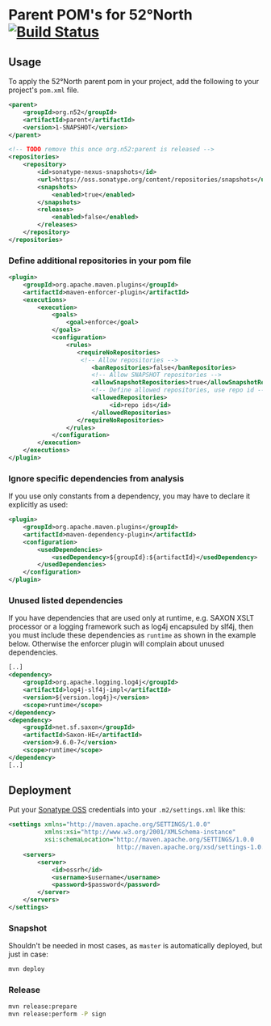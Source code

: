 # Parent POM's for 52°North [![Build Status](https://travis-ci.org/52North/maven-parents.svg?branch=master)](https://travis-ci.org/52North/maven-parents)

## Usage

To apply the 52°North parent pom in your project, add the following to your project's `pom.xml` file.
```xml
<parent>
    <groupId>org.n52</groupId>
    <artifactId>parent</artifactId>
    <version>1-SNAPSHOT</version>
</parent>

<!-- TODO remove this once org.n52:parent is released -->
<repositories>
    <repository>
        <id>sonatype-nexus-snapshots</id>
        <url>https://oss.sonatype.org/content/repositories/snapshots</url>
        <snapshots>
            <enabled>true</enabled>
        </snapshots>
        <releases>
            <enabled>false</enabled>
        </releases>
    </repository>
</repositories>
```

### Define additional repositories in your pom file
```xml
<plugin>
    <groupId>org.apache.maven.plugins</groupId>
    <artifactId>maven-enforcer-plugin</artifactId>
    <executions>
        <execution>
            <goals>
                <goal>enforce</goal>
            </goals>
            <configuration>
                <rules>
                   <requireNoRepositories>
                    <!-- Allow repositories -->
                       <banRepositories>false</banRepositories>
                       <!-- Allow SNAPSHOT repositories -->
                       <allowSnapshotRepositories>true</allowSnapshotRepositories>
                       <!-- Define allowed repositories, use repo id -->
                       <allowedRepositories>
                            <id>repo ids</id>
                       </allowedRepositories>
                   </requireNoRepositories>
                </rules>
            </configuration>
        </execution>
    </executions>
</plugin>
```

### Ignore specific dependencies from analysis

If you use only constants from a dependency, you may have to declare it explicitly as used:

```xml
<plugin>
    <groupId>org.apache.maven.plugins</groupId>
    <artifactId>maven-dependency-plugin</artifactId>
    <configuration>
    	<usedDependencies>
    		<usedDependency>${groupId}:${artifactId}</usedDependency>
    	</usedDependencies>
    </configuration>
</plugin>
```

### Unused listed dependencies

If you have dependencies that are used only at runtime, e.g. SAXON XSLT processor or a logging framework such as log4j encapsuled by slf4j, then you must include these dependencies as `runtime` as shown in the example below. Otherwise the enforcer plugin will complain about unused dependencies.

```xml
[..]
<dependency>
    <groupId>org.apache.logging.log4j</groupId>
    <artifactId>log4j-slf4j-impl</artifactId>
    <version>${version.log4j}</version>
    <scope>runtime</scope>
</dependency>
<dependency>
    <groupId>net.sf.saxon</groupId>
    <artifactId>Saxon-HE</artifactId>
    <version>9.6.0-7</version>
    <scope>runtime</scope>
</dependency>
[..]
```


## Deployment

Put your [Sonatype OSS](https://oss.sonatype.org/) credentials into your `.m2/settings.xml` like this:

```xml
<settings xmlns="http://maven.apache.org/SETTINGS/1.0.0"
          xmlns:xsi="http://www.w3.org/2001/XMLSchema-instance"
          xsi:schemaLocation="http://maven.apache.org/SETTINGS/1.0.0
                              http://maven.apache.org/xsd/settings-1.0.0.xsd">
    <servers>
        <server>
            <id>ossrh</id>
            <username>$username</username>
            <password>$password</password>
        </server>
    </servers>
</settings>
```

### Snapshot

Shouldn't be needed in most cases, as `master` is automatically deployed, but just in case:
```sh
mvn deploy
```

### Release
```sh
mvn release:prepare
mvn release:perform -P sign
```
